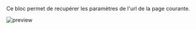 Ce bloc permet de recupérer les paramètres de l'url de la page courante.

![preview](/images/expressions/getUrlParams-fr.png)